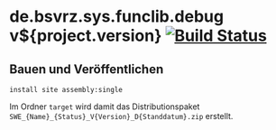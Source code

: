 de.bsvrz.sys.funclib.debug v${project.version} [![Build Status](https://travis-ci.org/datenverteiler/de.bsvrz.sys.funclib.debug.svg?branch=master)](https://travis-ci.org/datenverteiler/de.bsvrz.sys.funclib.debug)
=================================


Bauen und Veröffentlichen
-------------------------

    install site assembly:single

Im Ordner `target` wird damit das Distributionspaket
`SWE_{Name}_{Status}_V{Version}_D{Standdatum}.zip` erstellt.
